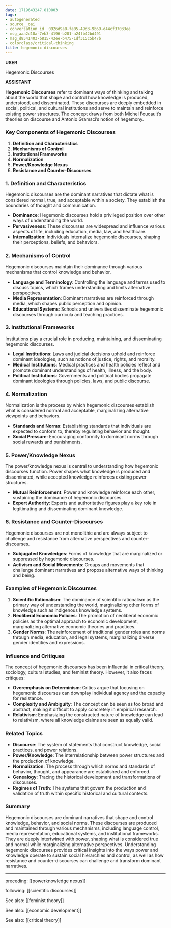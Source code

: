 ```yaml
---
date: 1719643247.810803
tags:
- autogenerated
- source__oai
- conversation_id__0926d9a0-fa05-49d3-9b69-d44cf37033ee
- msg_aaa2d18a-7eb3-4196-b281-a24fb42bd491
- msg_d8541403-b815-43ee-b475-1df315c5b47b
- colorclass/critical-thinking
title: hegemonic discourses
---
```


**USER**

Hegemonic Discourses


**ASSISTANT**

**Hegemonic Discourses** refer to dominant ways of thinking and talking about the world that shape and control how knowledge is produced, understood, and disseminated. These discourses are deeply embedded in social, political, and cultural institutions and serve to maintain and reinforce existing power structures. The concept draws from both Michel Foucault’s theories on discourse and Antonio Gramsci’s notion of hegemony.

### Key Components of Hegemonic Discourses

1. **Definition and Characteristics**
2. **Mechanisms of Control**
3. **Institutional Frameworks**
4. **Normalization**
5. **Power/Knowledge Nexus**
6. **Resistance and Counter-Discourses**

### 1. Definition and Characteristics

Hegemonic discourses are the dominant narratives that dictate what is considered normal, true, and acceptable within a society. They establish the boundaries of thought and communication.

- **Dominance**: Hegemonic discourses hold a privileged position over other ways of understanding the world.
- **Pervasiveness**: These discourses are widespread and influence various aspects of life, including education, media, law, and healthcare.
- **Internalization**: Individuals internalize hegemonic discourses, shaping their perceptions, beliefs, and behaviors.

### 2. Mechanisms of Control

Hegemonic discourses maintain their dominance through various mechanisms that control knowledge and behavior.

- **Language and Terminology**: Controlling the language and terms used to discuss topics, which frames understanding and limits alternative perspectives.
- **Media Representation**: Dominant narratives are reinforced through media, which shapes public perception and opinion.
- **Educational Systems**: Schools and universities disseminate hegemonic discourses through curricula and teaching practices.

### 3. Institutional Frameworks

Institutions play a crucial role in producing, maintaining, and disseminating hegemonic discourses.

- **Legal Institutions**: Laws and judicial decisions uphold and reinforce dominant ideologies, such as notions of justice, rights, and morality.
- **Medical Institutions**: Medical practices and health policies reflect and promote dominant understandings of health, illness, and the body.
- **Political Institutions**: Governments and political bodies propagate dominant ideologies through policies, laws, and public discourse.

### 4. Normalization

Normalization is the process by which hegemonic discourses establish what is considered normal and acceptable, marginalizing alternative viewpoints and behaviors.

- **Standards and Norms**: Establishing standards that individuals are expected to conform to, thereby regulating behavior and thought.
- **Social Pressure**: Encouraging conformity to dominant norms through social rewards and punishments.

### 5. Power/Knowledge Nexus

The power/knowledge nexus is central to understanding how hegemonic discourses function. Power shapes what knowledge is produced and disseminated, while accepted knowledge reinforces existing power structures.

- **Mutual Reinforcement**: Power and knowledge reinforce each other, sustaining the dominance of hegemonic discourses.
- **Expert Authority**: Experts and authoritative figures play a key role in legitimating and disseminating dominant knowledge.

### 6. Resistance and Counter-Discourses

Hegemonic discourses are not monolithic and are always subject to challenge and resistance from alternative perspectives and counter-discourses.

- **Subjugated Knowledges**: Forms of knowledge that are marginalized or suppressed by hegemonic discourses.
- **Activism and Social Movements**: Groups and movements that challenge dominant narratives and propose alternative ways of thinking and being.

### Examples of Hegemonic Discourses

1. **Scientific Rationalism**: The dominance of scientific rationalism as the primary way of understanding the world, marginalizing other forms of knowledge such as indigenous knowledge systems.
2. **Neoliberal Economic Policies**: The promotion of neoliberal economic policies as the optimal approach to economic development, marginalizing alternative economic theories and practices.
3. **Gender Norms**: The reinforcement of traditional gender roles and norms through media, education, and legal systems, marginalizing diverse gender identities and expressions.

### Influence and Critiques

The concept of hegemonic discourses has been influential in critical theory, sociology, cultural studies, and feminist theory. However, it also faces critiques:

- **Overemphasis on Determinism**: Critics argue that focusing on hegemonic discourses can downplay individual agency and the capacity for resistance.
- **Complexity and Ambiguity**: The concept can be seen as too broad and abstract, making it difficult to apply concretely in empirical research.
- **Relativism**: Emphasizing the constructed nature of knowledge can lead to relativism, where all knowledge claims are seen as equally valid.

### Related Topics

- **Discourse**: The system of statements that construct knowledge, social practices, and power relations.
- **Power/Knowledge**: The interrelationship between power structures and the production of knowledge.
- **Normalization**: The process through which norms and standards of behavior, thought, and appearance are established and enforced.
- **Genealogy**: Tracing the historical development and transformations of discourses.
- **Regimes of Truth**: The systems that govern the production and validation of truth within specific historical and cultural contexts.

### Summary

Hegemonic discourses are dominant narratives that shape and control knowledge, behavior, and social norms. These discourses are produced and maintained through various mechanisms, including language control, media representation, educational systems, and institutional frameworks. They are deeply intertwined with power, shaping what is considered true and normal while marginalizing alternative perspectives. Understanding hegemonic discourses provides critical insights into the ways power and knowledge operate to sustain social hierarchies and control, as well as how resistance and counter-discourses can challenge and transform dominant narratives.


---

preceding: [[powerknowledge nexus]]  


following: [[scientific discourses]]

See also: [[feminist theory]]


See also: [[economic development]]


See also: [[critical theory]]